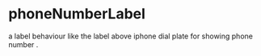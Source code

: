 phoneNumberLabel
================

a label behaviour like the label above iphone dial plate for showing phone number .
